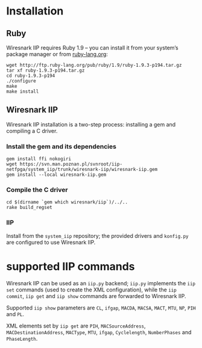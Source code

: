 # Installation

## Ruby

Wiresnark IIP requires Ruby 1.9 – you can install
it from your system’s package manager or from
[ruby-lang.org](http://www.ruby-lang.org/en/downloads):

    wget http://ftp.ruby-lang.org/pub/ruby/1.9/ruby-1.9.3-p194.tar.gz
    tar xf ruby-1.9.3-p194.tar.gz
    cd ruby-1.9.3-p194
    ./configure
    make
    make install

## Wiresnark IIP

Wiresnark IIP installation is a two-step process:
installing a gem and compiling a C driver.

### Install the gem and its dependencies

    gem install ffi nokogiri
    wget https://svn.man.poznan.pl/svnroot/iip-netfpga/system_iip/trunk/wiresnark-iip/wiresnark-iip.gem
    gem install --local wiresnark-iip.gem

### Compile the C driver

    cd $(dirname `gem which wiresnark/iip`)/../..
    rake build_regset

### IIP

Install from the `system_iip` repository; the provided
drivers and `konfig.py` are configured to use Wiresnark IIP.

# supported IIP commands

Wiresnark IIP can be used as an `iip.py` backend; `iip.py`
implements the `iip set` commands (used to create the
XML configuration), while the `iip commit`, `iip get`
and `iip show` commands are forwarded to Wiresnark IIP.

Supported `iip show` parameters are `CL`, `ifgap`,
`MACDA`, `MACSA`, `MACT`, `MTU`, `NP`, `PIH` and `PL`.

XML elements set by `iip get` are `PIH`, `MACSourceAddress`,
`MACDestinationAddress`, `MACType`, `MTU`, `ifgap`,
`Cyclelength`, `NumberPhases` and `PhaseLength`.
